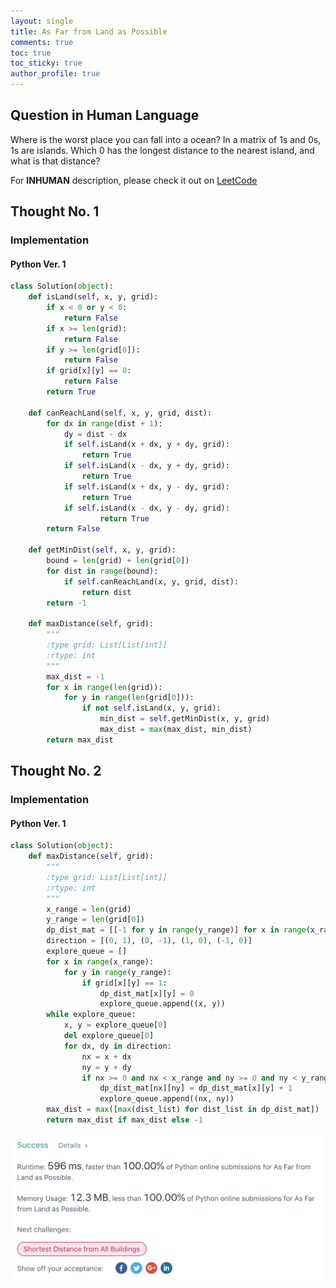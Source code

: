 ```yaml
---
layout: single
title: As Far from Land as Possible
comments: true
toc: true
toc_sticky: true
author_profile: true
---
```


## Question in Human Language

Where is the worst place you can fall into a ocean? In a matrix of 1s and 0s, 1s are islands.
Which 0 has the longest distance to the nearest island, and what is that distance?

For **INHUMAN** description, please check it out on [LeetCode](https://leetcode.com/problems/as-far-from-land-as-possible/)

## Thought No. 1

### Implementation

#### Python Ver. 1

```python
class Solution(object):
    def isLand(self, x, y, grid):
        if x < 0 or y < 0:
            return False
        if x >= len(grid):
            return False
        if y >= len(grid[0]):
            return False
        if grid[x][y] == 0:
            return False
        return True

    def canReachLand(self, x, y, grid, dist):
        for dx in range(dist + 1):
            dy = dist - dx
            if self.isLand(x + dx, y + dy, grid):
                return True
            if self.isLand(x - dx, y + dy, grid):
                return True
            if self.isLand(x + dx, y - dy, grid):
                return True
            if self.isLand(x - dx, y - dy, grid):
                    return True
        return False

    def getMinDist(self, x, y, grid):
        bound = len(grid) + len(grid[0])
        for dist in range(bound):
            if self.canReachLand(x, y, grid, dist):
                return dist
        return -1

    def maxDistance(self, grid):
        """
        :type grid: List[List[int]]
        :rtype: int
        """
        max_dist = -1
        for x in range(len(grid)):
            for y in range(len(grid[0])):
                if not self.isLand(x, y, grid):
                    min_dist = self.getMinDist(x, y, grid)
                    max_dist = max(max_dist, min_dist)
        return max_dist

```

## Thought No. 2

### Implementation

#### Python Ver. 1

```python
class Solution(object):
    def maxDistance(self, grid):
        """
        :type grid: List[List[int]]
        :rtype: int
        """
        x_range = len(grid)
        y_range = len(grid[0])
        dp_dist_mat = [[-1 for y in range(y_range)] for x in range(x_range)]
        direction = [(0, 1), (0, -1), (1, 0), (-1, 0)]
        explore_queue = []
        for x in range(x_range):
            for y in range(y_range):
                if grid[x][y] == 1:
                    dp_dist_mat[x][y] = 0
                    explore_queue.append((x, y))
        while explore_queue:
            x, y = explore_queue[0]
            del explore_queue[0]
            for dx, dy in direction:
                nx = x + dx
                ny = y + dy
                if nx >= 0 and nx < x_range and ny >= 0 and ny < y_range and dp_dist_mat[nx][ny] < 0:
                    dp_dist_mat[nx][ny] = dp_dist_mat[x][y] + 1
                    explore_queue.append((nx, ny))
        max_dist = max([max(dist_list) for dist_list in dp_dist_mat])
        return max_dist if max_dist else -1
```

![acceptance](./asset/1162-as-far-from-land-as-possible-acceptance.png)